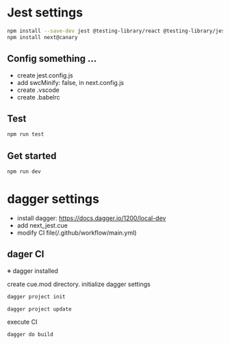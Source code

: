 # Jest settings
```sh
npm install --save-dev jest @testing-library/react @testing-library/jest-dom jest-environment-jsdom
npm install next@canary  
```
## Config something ...
- create jest.config.js
- add swcMinify: false, in next.config.js
- create .vscode
- create .babelrc

## Test
```sh
npm run test
```

## Get started
```sh
npm run dev
```



# dagger settings
- install dagger: https://docs.dagger.io/1200/local-dev
- add next_jest.cue
- modify CI file(/.github/workflow/main.yml)


## dager CI
※ dagger installed<br>

create cue.mod directory. initialize dagger settings
```sh
dagger project init
```
```sh
dagger project update
```
execute CI
```sh
dagger do build
```
